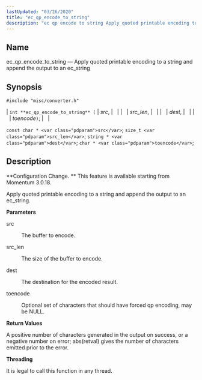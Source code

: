 ```yaml
---
lastUpdated: "03/26/2020"
title: "ec_qp_encode_to_string"
description: "ec qp encode to string Apply quoted printable encoding to a string and append the output to an ec string int ec qp encode to string src src len dest toencode const char src size t src len string dest char toencode Configuration Change This feature is available starting from..."
---
```


<a name="apis.ec_qp_encode_to_string"></a> 
## Name

ec_qp_encode_to_string — Apply quoted printable encoding to a string and append the output to an ec_string

## Synopsis

`#include "misc/converter.h"`

| `int **ec_qp_encode_to_string** (` | <var class="pdparam">src</var>, |   |
|   | <var class="pdparam">src_len</var>, |   |
|   | <var class="pdparam">dest</var>, |   |
|   | <var class="pdparam">toencode</var>`)`; |   |

`const char * <var class="pdparam">src</var>`;
`size_t <var class="pdparam">src_len</var>`;
`string * <var class="pdparam">dest</var>`;
`char * <var class="pdparam">toencode</var>`;<a name="idp47702336"></a> 
## Description

**Configuration Change. ** This feature is available starting from Momentum 3.0.18.

Apply quoted printable encoding to a string and append the output to an ec_string.

**<a name="idp47705280"></a> Parameters**

<dl class="variablelist">

<dt>src</dt>

<dd>

The buffer to encode.

</dd>

<dt>src_len</dt>

<dd>

The size of the buffer to encode.

</dd>

<dt>dest</dt>

<dd>

The destination for the encoded result.

</dd>

<dt>toencode</dt>

<dd>

Optional set of characters that should have forced qp encoding, may be NULL.

</dd>

</dl>

**<a name="idp47713616"></a> Return Values**

A positive number of characters generated in the output on success, or a negative number on error; abs(retval) gives the number of characters emitted prior to the error.

**<a name="idp47714688"></a> Threading**

It is legal to call this function in any thread.